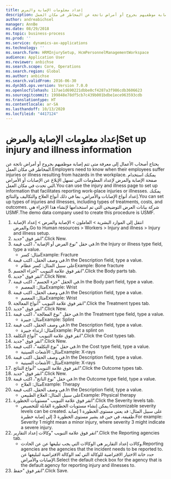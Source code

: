 ```yaml
---
title: إعداد معلومات الإصابة والمرض
description: يحتاج أصحاب الأعمال إلى معرفة متى تتم إصابة موظفيهم بجروح أو أمراض ناتجة عن المخاطر في مكان العمل.
author: andreabichsel
manager: AnnBe
ms.date: 08/29/2018
ms.topic: business-process
ms.prod: ''
ms.service: dynamics-ax-applications
ms.technology: ''
ms.search.form: HRMInjurySetup, HcmPersonnelManagementWorkspace
audience: Application User
ms.reviewer: anbichse
ms.search.scope: Core, Operations
ms.search.region: Global
ms.author: anbichse
ms.search.validFrom: 2016-06-30
ms.dyn365.ops.version: Version 7.0.0
ms.openlocfilehash: 117ae1d690221dbbe0cf4287a3f986cdb3606623
ms.sourcegitcommit: 199848e78df5cb7c439b001bdbe1ece963593cdb
ms.translationtype: HT
ms.contentlocale: ar-SA
ms.lasthandoff: 10/13/2020
ms.locfileid: "4417124"
---
```

# <a name="set-up-injury-and-illness-information"></a><span data-ttu-id="937c7-103">إعداد معلومات الإصابة والمرض</span><span class="sxs-lookup"><span data-stu-id="937c7-103">Set up injury and illness information</span></span>



<span data-ttu-id="937c7-104">يحتاج أصحاب الأعمال إلى معرفة متى تتم إصابة موظفيهم بجروح أو أمراض ناتجة عن المخاطر في مكان العمل.</span><span class="sxs-lookup"><span data-stu-id="937c7-104">Employers need to know when their employees suffer injuries or illness resulting from hazards in the workplace.</span></span> <span data-ttu-id="937c7-105">يمكنك استخدام صفحة الإصابة والمرض لإعداد المعلومات التي تسهل الإبلاغ عن الإصابات أو الأمراض التي تحدث في مكان العمل.</span><span class="sxs-lookup"><span data-stu-id="937c7-105">You can use the injury and illness page to set up information that facilitates reporting work-place injuries or illnesses.</span></span> <span data-ttu-id="937c7-106">يمكنك إعداد أنواع الإصابات والأمراض، بما في ذلك أنواع العلاج والتكاليف والنتائج.</span><span class="sxs-lookup"><span data-stu-id="937c7-106">You can set up types of injuries and illnesses, including types of treatments, costs, and outcomes.</span></span> <span data-ttu-id="937c7-107">شركة بيانات العرض التوضيحي التي تم استخدامها لإنشاء هذا الإجراء هي USMF.</span><span class="sxs-lookup"><span data-stu-id="937c7-107">The demo data company used to create this procedure is USMF.</span></span>

1. <span data-ttu-id="937c7-108">انتقل إلى الموارد البشرية > العاملون‬ > الإصابة والمرض > إعداد الإصابة والمرض.</span><span class="sxs-lookup"><span data-stu-id="937c7-108">Go to Human resources > Workers > Injury and illness > Injury and illness setup.</span></span>
2. <span data-ttu-id="937c7-109">انقر فوق "جديد".</span><span class="sxs-lookup"><span data-stu-id="937c7-109">Click New.</span></span>
3. <span data-ttu-id="937c7-110">في حقل "نوع المرض أو الإصابة"، اكتب قيمة.</span><span class="sxs-lookup"><span data-stu-id="937c7-110">In the Injury or illness type field, type a value.</span></span>
    * <span data-ttu-id="937c7-111">مثال: كسر</span><span class="sxs-lookup"><span data-stu-id="937c7-111">Example: Fracture</span></span>  
4. <span data-ttu-id="937c7-112">في وصف الحقل، اكتب قيمة.</span><span class="sxs-lookup"><span data-stu-id="937c7-112">In the Description field, type a value.</span></span>
    * <span data-ttu-id="937c7-113">على سبيل المثال: كسر عظام</span><span class="sxs-lookup"><span data-stu-id="937c7-113">Example: Bone fracture</span></span>  
5. <span data-ttu-id="937c7-114">انقر فوق علامة التبويب "أجزاء الجسم".</span><span class="sxs-lookup"><span data-stu-id="937c7-114">Click the Body parts tab.</span></span>
6. <span data-ttu-id="937c7-115">انقر فوق "جديد".</span><span class="sxs-lookup"><span data-stu-id="937c7-115">Click New.</span></span>
7. <span data-ttu-id="937c7-116">في الحقل "جزء الجسم"، اكتب قيمة.</span><span class="sxs-lookup"><span data-stu-id="937c7-116">In the Body part field, type a value.</span></span>
    * <span data-ttu-id="937c7-117">مثال: المعصم</span><span class="sxs-lookup"><span data-stu-id="937c7-117">Example: Wrist</span></span>  
8. <span data-ttu-id="937c7-118">في وصف الحقل، اكتب قيمة.</span><span class="sxs-lookup"><span data-stu-id="937c7-118">In the Description field, type a value.</span></span>
    * <span data-ttu-id="937c7-119">مثال: المعصم</span><span class="sxs-lookup"><span data-stu-id="937c7-119">Example: Wrist</span></span>  
9. <span data-ttu-id="937c7-120">انقر فوق علامة التبويب "أنواع المعالجة".</span><span class="sxs-lookup"><span data-stu-id="937c7-120">Click the Treatment types tab.</span></span>
10. <span data-ttu-id="937c7-121">انقر فوق "جديد".</span><span class="sxs-lookup"><span data-stu-id="937c7-121">Click New.</span></span>
11. <span data-ttu-id="937c7-122">في حقل "نوع المعالجة"، اكتب قيمة.</span><span class="sxs-lookup"><span data-stu-id="937c7-122">In the Treatment type field, type a value.</span></span>
    * <span data-ttu-id="937c7-123">مثال: جبيرة</span><span class="sxs-lookup"><span data-stu-id="937c7-123">Example: Splint</span></span>  
12. <span data-ttu-id="937c7-124">في وصف الحقل، اكتب قيمة.</span><span class="sxs-lookup"><span data-stu-id="937c7-124">In the Description field, type a value.</span></span>
    * <span data-ttu-id="937c7-125">مثال: ارتداء جبيرة</span><span class="sxs-lookup"><span data-stu-id="937c7-125">Example: Put a splint on</span></span>  
13. <span data-ttu-id="937c7-126">انقر فوق علامة التبويب "أنواع التكلفة‬".</span><span class="sxs-lookup"><span data-stu-id="937c7-126">Click the Cost types tab.</span></span>
14. <span data-ttu-id="937c7-127">انقر فوق "جديد".</span><span class="sxs-lookup"><span data-stu-id="937c7-127">Click New.</span></span>
15. <span data-ttu-id="937c7-128">في حقل "نوع التكلفة"، اكتب قيمة.</span><span class="sxs-lookup"><span data-stu-id="937c7-128">In the Cost type field, type a value.</span></span>
    * <span data-ttu-id="937c7-129">مثال: الأشعات السينية</span><span class="sxs-lookup"><span data-stu-id="937c7-129">Example: X-rays</span></span>  
16. <span data-ttu-id="937c7-130">في وصف الحقل، اكتب قيمة.</span><span class="sxs-lookup"><span data-stu-id="937c7-130">In the Description field, type a value.</span></span>
    * <span data-ttu-id="937c7-131">مثال: الأشعات السينية</span><span class="sxs-lookup"><span data-stu-id="937c7-131">Example: X-rays</span></span>  
17. <span data-ttu-id="937c7-132">انقر فوق علامة التبويب "أنواع النتائج".</span><span class="sxs-lookup"><span data-stu-id="937c7-132">Click the Outcome types tab.</span></span>
18. <span data-ttu-id="937c7-133">انقر فوق "جديد".</span><span class="sxs-lookup"><span data-stu-id="937c7-133">Click New.</span></span>
19. <span data-ttu-id="937c7-134">في حقل "نوع الناتج"، اكتب قيمة.</span><span class="sxs-lookup"><span data-stu-id="937c7-134">In the Outcome type field, type a value.</span></span>
    * <span data-ttu-id="937c7-135">مثال: العلاج</span><span class="sxs-lookup"><span data-stu-id="937c7-135">Example: Therapy</span></span>  
20. <span data-ttu-id="937c7-136">في وصف الحقل، اكتب قيمة.</span><span class="sxs-lookup"><span data-stu-id="937c7-136">In the Description field, type a value.</span></span>
    * <span data-ttu-id="937c7-137">على سبيل المثال: العلاج الطبيعي</span><span class="sxs-lookup"><span data-stu-id="937c7-137">Example: Physical therapy</span></span>  
21. <span data-ttu-id="937c7-138">انقر فوق علامة التبويب "مستويات الخطورة".</span><span class="sxs-lookup"><span data-stu-id="937c7-138">Click the Severity levels tab.</span></span>
    * <span data-ttu-id="937c7-139">يمكن إنشاء مستويات الخطورة القابلة للتخصيص.</span><span class="sxs-lookup"><span data-stu-id="937c7-139">Customizable severity levels can be created.</span></span> <span data-ttu-id="937c7-140">على سبيل المثال: قد يعني مستوى الخطورة 1 إصابة طفيفة، في حين قد يشير مستوى الخطورة 3 إلى إصابة خطيرة.</span><span class="sxs-lookup"><span data-stu-id="937c7-140">For example: Severity 1 might mean a minor injury, where severity 3 might indicate a severe injury.</span></span>  
22. <span data-ttu-id="937c7-141">انقر فوق علامة التبويب "وكالات إعداد التقارير".</span><span class="sxs-lookup"><span data-stu-id="937c7-141">Click the Reporting agencies tab.</span></span>
    * <span data-ttu-id="937c7-142">وكالات إعداد التقارير هي الوكالات التي يجب تبليغها عن عن الحادث.</span><span class="sxs-lookup"><span data-stu-id="937c7-142">Reporting agencies are the agencies that the incident needs to be reported to.</span></span> <span data-ttu-id="937c7-143">حدد خانة الاختيار الافتراضية للوكالة التي تُعد الوكالة الافتراضية لتبليغها عن الإصابات والأمراض.</span><span class="sxs-lookup"><span data-stu-id="937c7-143">Select the default check box for the agency that is the default agency for reporting injury and illnesses to.</span></span>  
23. <span data-ttu-id="937c7-144">انقر فوق "حفظ".</span><span class="sxs-lookup"><span data-stu-id="937c7-144">Click Save.</span></span>

